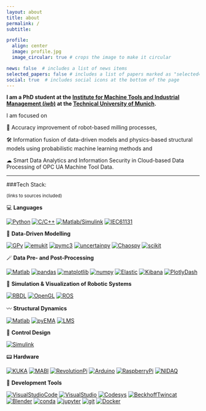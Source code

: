 ```yaml
---
layout: about
title: about
permalink: /
subtitle: 

profile:
  align: center
  image: profile.jpg
  image_circular: true # crops the image to make it circular

news: false  # includes a list of news items
selected_papers: false # includes a list of papers marked as "selected={true}"
social: true  # includes social icons at the bottom of the page
---
```




**I am a PhD student at the [Institute for Machine Tools and Industrial Management (*iwb*)](https://www.mec.ed.tum.de/en/iwb/homepage/) at the [Technical University of Munich](https://www.tum.de/en/).**



I am focused on 

🎯 Accuracy improvement of robot-based milling processes,

🛠️ Information fusion of data-driven models and physics-based structural models using probabilistic machine learning methods and

☁ Smart Data Analytics and Information Security in Cloud-based Data Processing of OPC UA Machine Tool Data.

------

 ###Tech Stack:

<sup>(links to sources included)</sup>

💻 **Languages**

[![Python](https://img.shields.io/badge/Python-white?logo=SimpleIconName&logoColor=ColorName&style=ShieldStyle)](https://www.python.org)
[![C/C++](https://img.shields.io/badge/C/C++-white?logo=SimpleIconName&logoColor=ColorName&style=ShieldStyle)](https://cplusplus.com)
[![Matlab/Simulink](https://img.shields.io/badge/Matlab/Simulink-white?logo=SimpleIconName&logoColor=ColorName&style=ShieldStyle)](https://de.mathworks.com/products/matlab.html)
[![IEC61131](<https://img.shields.io/badge/IEC 61131--3-white?logo=SimpleIconName&logoColor=ColorName&style=ShieldStyle>)](https://de.wikipedia.org/wiki/EN_61131)

  
🧠 **Data-Driven Modelling**

[![GPy](https://img.shields.io/badge/GPy-pink?logo=SimpleIconName&logoColor=ColorName&style=ShieldStyle)](https://github.com/SheffieldML/GPy)
[![emukit](https://img.shields.io/badge/emukit-pink?logo=SimpleIconName&logoColor=ColorName&style=ShieldStyle)](https://github.com/emukit/emukit)
[![pymc3](https://img.shields.io/badge/PyMC3-pink?logo=SimpleIconName&logoColor=ColorName&style=ShieldStyle)](https://github.com/pymc-devs/pymc)
[![uncertainpy](https://img.shields.io/badge/uncertainpy-pink?logo=SimpleIconName&logoColor=ColorName&style=ShieldStyle)](https://github.com/simetenn/uncertainpy)
[![Chaospy](https://img.shields.io/badge/Chaospy-pink?logo=SimpleIconName&logoColor=ColorName&style=ShieldStyle)](https://github.com/jonathf/chaospy)
[![scikit](https://img.shields.io/badge/scikit--learn-pink?logo=SimpleIconName&logoColor=ColorName&style=ShieldStyle)](https://scikit-learn.org/stable/)

  
🪄 **Data Pre- and Post-Processing**

[![Matlab](https://img.shields.io/badge/Matlab-yellow?logo=SimpleIconName&logoColor=ColorName&style=ShieldStyle)](https://de.mathworks.com/products/matlab.html)
[![pandas](https://img.shields.io/badge/pandas-yellow?logo=SimpleIconName&logoColor=ColorName&style=ShieldStyle)](https://pandas.pydata.org)
[![matplotlib](https://img.shields.io/badge/matplotlib-yellow?logo=SimpleIconName&logoColor=ColorName&style=ShieldStyle)](https://matplotlib.org)
[![numpy](https://img.shields.io/badge/numpy-yellow?logo=SimpleIconName&logoColor=ColorName&style=ShieldStyle)](https://numpy.org)
[![Elastic](https://img.shields.io/badge/Elastic-yellow?logo=SimpleIconName&logoColor=ColorName&style=ShieldStyle)](https://www.elastic.co/de/)
[![Kibana](https://img.shields.io/badge/Kibana-yellow?logo=SimpleIconName&logoColor=ColorName&style=ShieldStyle)](https://www.elastic.co/de/kibana/)
[![PlotlyDash](https://img.shields.io/badge/Plotly/Dash-yellow?logo=SimpleIconName&logoColor=ColorName&style=ShieldStyle)](https://github.com/plotly/dash)
  
👾 **Simulation & Visualization of Robotic Systems**

[![RBDL](https://img.shields.io/badge/RBDL-purple?logo=SimpleIconName&logoColor=ColorName&style=ShieldStyle)](https://github.com/ORB-HD/rbdl-orb)
[![OpenGL](https://img.shields.io/badge/OpenGL-purple?logo=SimpleIconName&logoColor=ColorName&style=ShieldStyle)](https://github.com/mcfletch/pyopengl)
[![ROS](https://img.shields.io/badge/ROS-purple?logo=SimpleIconName&logoColor=ColorName&style=ShieldStyle)](https://www.ros.org)

  
〰 **Structural Dynamics**

[![Matlab](https://img.shields.io/badge/Matlab-black?logo=SimpleIconName&logoColor=ColorName&style=ShieldStyle)](https://de.mathworks.com/products/matlab.html)
[![pyEMA](https://img.shields.io/badge/pyEMA-black?logo=SimpleIconName&logoColor=ColorName&style=ShieldStyle)](https://github.com/ladisk/pyEMA)
[![LMS](https://img.shields.io/badge/LMS-black?logo=SimpleIconName&logoColor=ColorName&style=ShieldStyle)](https://de.wikipedia.org/wiki/LMS_(Unternehmen))

  
🔁 **Control Design**

[![Simulink](https://img.shields.io/badge/Simulink-lightgrey?logo=SimpleIconName&logoColor=ColorName&style=ShieldStyle)](https://de.mathworks.com/products/matlab.html)

  
📟 **Hardware**

[![KUKA](<https://img.shields.io/badge/KUKA KR240 R2500 prime-green?logo=SimpleIconName&logoColor=ColorName&style>)](https://www.kuka.com/)
[![MABI](<https://img.shields.io/badge/MABI Max 100-green?logo=SimpleIconName&logoColor=ColorName&style>)](https://www.mabi-robotic.com/home/intro/)
[![RevolutionPi](<https://img.shields.io/badge/Revolution Pi-green?logo=SimpleIconName&logoColor=ColorName&style>)](https://revolutionpi.de)
[![Arduino](https://img.shields.io/badge/Arduino-green?logo=SimpleIconName&logoColor=ColorName&style=ShieldStyle)](https://www.arduino.cc)
[![RaspberryPi](<https://img.shields.io/badge/Raspberry Pi-green?logo=SimpleIconName&logoColor=ColorName&style=ShieldStyle>)](https://www.raspberrypi.com/)
[![NIDAQ](<https://img.shields.io/badge/NI DAQ-green?logo=SimpleIconName&logoColor=ColorName&style=ShieldStyle>)](https://www.ni.com/en-us/shop/data-acquisition.html)

  
🧰 **Development Tools**

[![VisualStudioCode](<https://img.shields.io/badge/Visual Studio Code-red?logo=SimpleIconName&logoColor=ColorName&style=ShieldStyle>)](https://code.visualstudio.com)
[![VisualStudio](<https://img.shields.io/badge/Visual Studio-red?logo=SimpleIconName&logoColor=ColorName&style=ShieldStyle>)](https://visualstudio.microsoft.com/)
[![Codesys](https://img.shields.io/badge/CODESYS-red?logo=SimpleIconName&logoColor=ColorName&style=ShieldStyle)](https://www.codesys.com)
[![BeckhoffTwincat](<https://img.shields.io/badge/Beckhoff TwinCAT-green?logo=SimpleIconName&logoColor=ColorName&style=ShieldStyle>)](https://www.beckhoff.com/de-de/produkte/automation/twincat/)
[![Blender](https://img.shields.io/badge/Blender-red?logo=SimpleIconName&logoColor=ColorName&style=ShieldStyle)](https://www.blender.org)
[![conda](https://img.shields.io/badge/conda-red?logo=SimpleIconName&logoColor=ColorName&style=ShieldStyle)](https://docs.conda.io/en/latest/)
[![jupyter](https://img.shields.io/badge/jupyter-red?logo=SimpleIconName&logoColor=ColorName&style=ShieldStyle)](https://jupyter.org)
[![git](https://img.shields.io/badge/git-red?logo=SimpleIconName&logoColor=ColorName&style=ShieldStyle)](https://git-scm.com)
[![Docker](https://img.shields.io/badge/Docker-red?logo=SimpleIconName&logoColor=ColorName&style=ShieldStyle)](https://www.docker.com)
